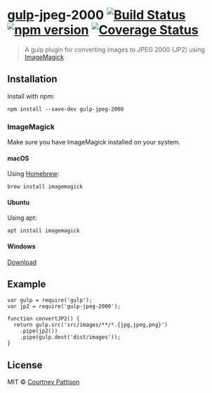 # [gulp](https://github.com/gulpjs/gulp)-jpeg-2000 [![Build Status](https://travis-ci.org/courtneypattison/gulp-jpeg-2000.svg?branch=master)](https://travis-ci.org/courtneypattison/gulp-jpeg-2000) [![npm version](https://badge.fury.io/js/gulp-jpeg-2000.svg)](https://badge.fury.io/js/gulp-jpeg-2000) [![Coverage Status](https://coveralls.io/repos/github/courtneypattison/gulp-jpeg-2000/badge.svg?branch=master)](https://coveralls.io/github/courtneypattison/gulp-jpeg-2000?branch=master)
> A gulp plugin for converting images to JPEG 2000 (JP2) using [ImageMagick](https://www.imagemagick.org/script/index.php)

## Installation
Install with npm:
```
npm install --save-dev gulp-jpeg-2000
```

### ImageMagick
Make sure you have ImageMagick installed on your system.

#### macOS
Using [Homebrew](https://brew.sh/):
```
brew install imagemagick
```

#### Ubuntu
Using apt:
```
apt install imagemagick
```

#### Windows
[Download](https://www.imagemagick.org/script/download.php)

## Example
```
var gulp = require('gulp');
var jp2 = require('gulp-jpeg-2000');

function convertJP2() {
  return gulp.src('src/images/**/*.{jpg,jpeg,png}')
    .pipe(jp2())
    .pipe(gulp.dest('dist/images'));
}
```

## License

MIT © [Courtney Pattison](https://courtneypattison.com/)